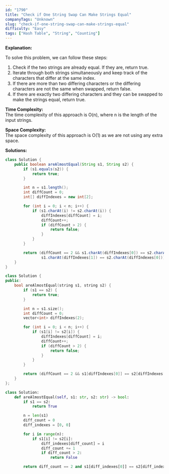 ```yaml
---
id: "1790"
title: "Check if One String Swap Can Make Strings Equal"
companyTags: "Unknown"
slug: "check-if-one-string-swap-can-make-strings-equal"
difficulty: "Easy"
tags: ["Hash Table", "String", "Counting"]
---
```


**Explanation:**

To solve this problem, we can follow these steps:
1. Check if the two strings are already equal. If they are, return true.
2. Iterate through both strings simultaneously and keep track of the characters that differ at the same index.
3. If there are more than two differing characters or the differing characters are not the same when swapped, return false.
4. If there are exactly two differing characters and they can be swapped to make the strings equal, return true.

**Time Complexity:**  
The time complexity of this approach is O(n), where n is the length of the input strings.

**Space Complexity:**  
The space complexity of this approach is O(1) as we are not using any extra space.

**Solutions:**

```java
class Solution {
    public boolean areAlmostEqual(String s1, String s2) {
        if (s1.equals(s2)) {
            return true;
        }

        int n = s1.length();
        int diffCount = 0;
        int[] diffIndexes = new int[2];

        for (int i = 0; i < n; i++) {
            if (s1.charAt(i) != s2.charAt(i)) {
                diffIndexes[diffCount] = i;
                diffCount++;
                if (diffCount > 2) {
                    return false;
                }
            }
        }

        return (diffCount == 2 && s1.charAt(diffIndexes[0]) == s2.charAt(diffIndexes[1]) &&
                s1.charAt(diffIndexes[1]) == s2.charAt(diffIndexes[0]));
    }
}
```

```cpp
class Solution {
public:
    bool areAlmostEqual(string s1, string s2) {
        if (s1 == s2) {
            return true;
        }

        int n = s1.size();
        int diffCount = 0;
        vector<int> diffIndexes(2);

        for (int i = 0; i < n; i++) {
            if (s1[i] != s2[i]) {
                diffIndexes[diffCount] = i;
                diffCount++;
                if (diffCount > 2) {
                    return false;
                }
            }
        }

        return (diffCount == 2 && s1[diffIndexes[0]] == s2[diffIndexes[1] && s1[diffIndexes[1]] == s2[diffIndexes[0]]);
    }
};
```

```python
class Solution:
    def areAlmostEqual(self, s1: str, s2: str) -> bool:
        if s1 == s2:
            return True

        n = len(s1)
        diff_count = 0
        diff_indexes = [0, 0]

        for i in range(n):
            if s1[i] != s2[i]:
                diff_indexes[diff_count] = i
                diff_count += 1
                if diff_count > 2:
                    return False

        return diff_count == 2 and s1[diff_indexes[0]] == s2[diff_indexes[1]] and s1[diff_indexes[1]] == s2[diff_indexes[0]]
```